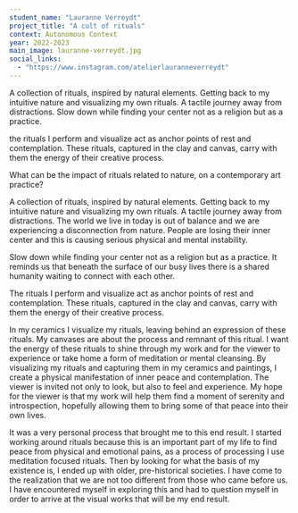 ```yaml
---
student_name: "Lauranne Verreydt"
project_title: "A cult of rituals"
context: Autonomous Context
year: 2022-2023
main_image: lauranne-verreydt.jpg
social_links:
  - "https://www.instagram.com/atelierlauranneverreydt"
---
```

A collection of rituals, inspired by natural elements. Getting back to my intuitive nature and visualizing my own rituals. A tactile journey away from distractions. Slow down while finding your center not as a religion but as a practice. 

the rituals I perform and visualize act as anchor points of rest and contemplation. These rituals, captured in the clay and canvas, carry with them the energy of their creative process.

What can be the impact of rituals related to nature, on a contemporary art practice? 
 
A collection of rituals, inspired by natural elements. Getting back to my intuitive nature and visualizing my own rituals. A tactile journey away from distractions. The world we live in today is out of balance and we are experiencing a disconnection from nature. People are losing their inner center and this is causing serious physical and mental instability.

Slow down while finding your center not as a religion but as a practice. It reminds us that beneath the surface of our busy lives there is a shared humanity waiting to connect with each other.

The rituals I perform and visualize act as anchor points of rest and contemplation. These rituals, captured in the clay and canvas, carry with them the energy of their creative process.

In my ceramics I visualize my rituals, leaving behind an expression of these rituals. My canvases are about the process and remnant of this ritual. I want the energy of these rituals to shine through my work and for the viewer to experience or take home a form of meditation or mental cleansing. By visualizing my rituals and capturing them in my ceramics and paintings, I create a physical manifestation of inner peace and contemplation. The viewer is invited not only to look, but also to feel and experience. My hope for the viewer is that my work will help them find a moment of serenity and introspection, hopefully allowing them to bring some of that peace into their own lives. 

It was a very personal process that brought me to this end result. I started working around rituals because this is an important part of my life to find peace from physical and emotional pains, as a process of processing I use meditation focused rituals. Then by looking for what the basis of my existence is, I ended up with older, pre-historical societies. I have come to the realization that we are not too different from those who came before us. I have encountered myself in exploring this and had to question myself in order to arrive at the visual works that will be my end result.